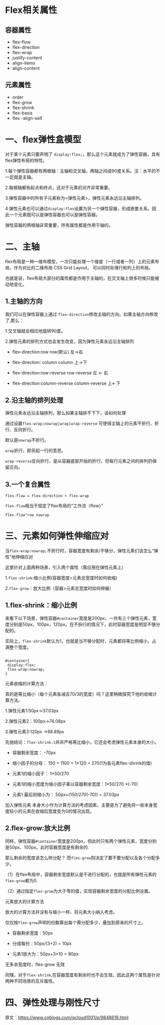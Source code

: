 # Flex相关属性

## 容器属性
 - flex-flow
 - flex-direction
 - flex-wrap
 - justify-content
 - align-items
 - align-content
 
## 元素属性

- order 
- flex-grow
- flex-shrink
- flex-basis
- flex
-align-self 

# 一、flex弹性盒模型

对于某个元素只要声明了 `display:flex;`，那么这个元素就成为了弹性容器，具有flex弹性布局的特性。

1.每个弹性容器都有两根轴：主轴和交叉轴，两轴之间成90度关系。注：水平的不一定就是主轴。

2.每根轴都有起点和终点，这对于元素的对齐非常重要。

3.弹性容器中的所有子元素称为<弹性元素>，弹性元素永远沿主轴排列。

4.弹性元素也可以通过`display:flex`设置为另一个弹性容器，形成嵌套关系。因此一个元素既可以是弹性容器也可以是弹性容器。

弹性容器的两根轴非常重要，所有属性都是作用于轴的。

# 二、主轴

flex布局是一种一维布模型，一次只能处理一个维度（一行或者一列）上的元素布局，作为对比的二维布局 CSS Grid Layout，
可以同时处理行和列上的布局。

也就是说，flex布局大部分的属性都是作用于主轴的，在交叉轴上很多时候只能被动地变化。

## 1.主轴的方向

我们可以在弹性容器上通过 `flex-direction`修改主轴的方向。如果主轴方向修改了,那么：

  1.交叉轴就会相应地旋转90度。
  
  2.弹性元素的排列方式也会发生改变，因为弹性元素永远沿主轴排列
  
  - flex-direction:row row(默认) 左->右
  
  - flex-direction: column column 上->下
  
  - flex-direction:row-reverse row-reverse 左 <- 右
  
  - flex-direction:column-reverse column-reverse 上<-下
  
## 2.沿主轴的排列处理

弹性元素永远沿主轴排列，那么如果主轴排不下下，该如何处理

通过设置`flex-wrap:nowrap|wrap|wrap-reverse` 可使得主轴上的元素不折行、折行、反向折行。

默认是`nowrap`不折行。

`wrap`折行，即另起一行的意思。

`wrap-reverse`反向折行，是从容器底部开始的折行，但每行元素之间的排列扔保留正向。

## 3.一个复合属性

`flex-flow = flex-direction + flex-wrap`

`flex-flow`相当于规定了flex布局的“工作流（flow）”

`flex-flow"row nowrap`

# 三、元素如何弹性伸缩应对

当`flex-wrap:nowrap;`不折行时，容器宽度有剩余/不够分，弹性元素们该怎么“弹性”地伸缩应对

这里针对上面两种场景，引入两个属性（需应用在弹性元素上）
 
 1.`flex-shrink`:缩小比例(容器宽度<元素总宽度时如何收缩)
 
 2.`flex-grow`：放大比例（容器>元素总宽度时如何伸展）
 
## 1.flex-shrink：缩小比例

来看下以下场景，弹性容器`#container`宽度是200px，一共有三个弹性元素，宽度分别是50px，100px，120px。在不拆行的情况下，此时容器宽度是明显不够分配的。

实际上，`flex-shrink`默认为1，也就是当不够分配时，元素都将等比例缩小，占满整个宽度。

```

#container{
 display:flex;
 flex-wrap:nowrap;
}

```

元素收缩的计算方法：

真的是等比缩小（每个元素各减去70/3的宽度）吗？这里稍微探究下他的收缩计算方法。

  1.弹性元素1:50px->37.03px
  
  2.弹性元素2：100px->74.08px
  
  3.弹性元素3:120px ->88.89px
  
 先抛结论：`flex-shrink:1`并非严格等比缩小，它还会考虑弹性元素本身的大小。
  
  - 容器剩余宽度： -70px
  
  - 缩小因子的分母： 1*50 + 1*100 + 1*120 = 270(1为各元素flex-shrink的值)
  
  - 元素1的缩小因子： 1*50/270
  
  - 元素1的缩小宽度为缩小因子乘以容器剩余宽度：1*50/270 *(-70)
  
  - 元素1 最后则缩小为： 50px+(1*50/270*(-70)) = 37.03px
  
  加入弹性元素 本身大小作为计算方法的考虑因素，主要是为了避免将一些本身宽度较小的元素在收缩后宽度变为0的情况出现。
  
## 2.flex-grow:放大比例

  同样，弹性容器`#container`宽度是200px，但此时只有两个弹性元素，宽度分别是50px、100px。此时容器宽度是有剩余的.
  
  那么剩余的宽度该怎么样分配？ 而`flex-grow`则决定了要不要分配以及各个分配多少。
  
  （1）在flex布局中，容器剩余宽度默认是不进行分配的，也就是所有弹性元素的`flex-grow`都为0.
  
  （2）通过指定`flex-grow`为大于零的值，实现容器剩余宽度的分配比例设置。
  
  元素放大的计算方法
  
  放大的计算方法并没有与缩小一样，将元素大小纳入考虑。
  
  仅仅按`flex-grow`声明的份数算出每个需分配多少，叠加到原来的尺寸上。
  
   - 容器剩余宽度：50px
   
   - 分成每份：50px/(3+2) = 10px
   
   - 元素1放大为：50px+3*10 = 80px
   
   无多余宽度时，flex-grow 无效
   
   同理，对于`flex-shrink`,在容器宽度有剩余时也不会生效。因此这两个属性是针对两种不同场景的互斥属性。
   
  # 四、弹性处理与刚性尺寸
  
  

原文：https://www.cnblogs.com/qcloud1001/p/9848619.html
